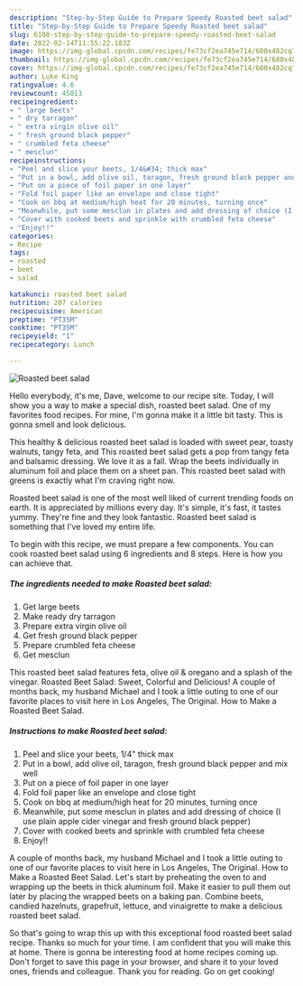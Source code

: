 ```yaml
---
description: "Step-by-Step Guide to Prepare Speedy Roasted beet salad"
title: "Step-by-Step Guide to Prepare Speedy Roasted beet salad"
slug: 6100-step-by-step-guide-to-prepare-speedy-roasted-beet-salad
date: 2022-02-14T11:55:22.183Z
image: https://img-global.cpcdn.com/recipes/fe73cf2ea745e714/680x482cq70/roasted-beet-salad-recipe-main-photo.jpg
thumbnail: https://img-global.cpcdn.com/recipes/fe73cf2ea745e714/680x482cq70/roasted-beet-salad-recipe-main-photo.jpg
cover: https://img-global.cpcdn.com/recipes/fe73cf2ea745e714/680x482cq70/roasted-beet-salad-recipe-main-photo.jpg
author: Luke King
ratingvalue: 4.6
reviewcount: 45813
recipeingredient:
- " large beets"
- " dry tarragon"
- " extra virgin olive oil"
- " fresh ground black pepper"
- " crumbled feta cheese"
- " mesclun"
recipeinstructions:
- "Peel and slice your beets, 1/4&#34; thick max"
- "Put in a bowl, add olive oil, taragon, fresh ground black pepper and mix well"
- "Put on a piece of foil paper in one layer"
- "Fold foil paper like an envelope and close tight"
- "Cook on bbq at medium/high heat for 20 minutes, turning once"
- "Meanwhile, put some mesclun in plates and add dressing of choice (I use plain apple cider vinegar and fresh ground black pepper)"
- "Cover with cooked beets and sprinkle with crumbled feta cheese"
- "Enjoy!!"
categories:
- Recipe
tags:
- roasted
- beet
- salad

katakunci: roasted beet salad 
nutrition: 207 calories
recipecuisine: American
preptime: "PT35M"
cooktime: "PT35M"
recipeyield: "1"
recipecategory: Lunch

---
```



![Roasted beet salad](https://img-global.cpcdn.com/recipes/fe73cf2ea745e714/680x482cq70/roasted-beet-salad-recipe-main-photo.jpg)

Hello everybody, it's me, Dave, welcome to our recipe site. Today, I will show you a way to make a special dish, roasted beet salad. One of my favorites food recipes. For mine, I'm gonna make it a little bit tasty. This is gonna smell and look delicious.

This healthy &amp; delicious roasted beet salad is loaded with sweet pear, toasty walnuts, tangy feta, and This roasted beet salad gets a pop from tangy feta and balsamic dressing. We love it as a fall. Wrap the beets individually in aluminum foil and place them on a sheet pan. This roasted beet salad with greens is exactly what I&#39;m craving right now.

Roasted beet salad is one of the most well liked of current trending foods on earth. It is appreciated by millions every day. It's simple, it's fast, it tastes yummy. They're fine and they look fantastic. Roasted beet salad is something that I've loved my entire life.


To begin with this recipe, we must prepare a few components. You can cook roasted beet salad using 6 ingredients and 8 steps. Here is how you can achieve that.

<!--inarticleads1-->

##### The ingredients needed to make Roasted beet salad:

1. Get  large beets
1. Make ready  dry tarragon
1. Prepare  extra virgin olive oil
1. Get  fresh ground black pepper
1. Prepare  crumbled feta cheese
1. Get  mesclun


This roasted beet salad features feta, olive oil &amp; oregano and a splash of the vinegar. Roasted Beet Salad: Sweet, Colorful and Delicious! A couple of months back, my husband Michael and I took a little outing to one of our favorite places to visit here in Los Angeles, The Original. How to Make a Roasted Beet Salad. 

<!--inarticleads2-->

##### Instructions to make Roasted beet salad:

1. Peel and slice your beets, 1/4&#34; thick max
1. Put in a bowl, add olive oil, taragon, fresh ground black pepper and mix well
1. Put on a piece of foil paper in one layer
1. Fold foil paper like an envelope and close tight
1. Cook on bbq at medium/high heat for 20 minutes, turning once
1. Meanwhile, put some mesclun in plates and add dressing of choice (I use plain apple cider vinegar and fresh ground black pepper)
1. Cover with cooked beets and sprinkle with crumbled feta cheese
1. Enjoy!!


A couple of months back, my husband Michael and I took a little outing to one of our favorite places to visit here in Los Angeles, The Original. How to Make a Roasted Beet Salad. Let&#39;s start by preheating the oven to and wrapping up the beets in thick aluminum foil. Make it easier to pull them out later by placing the wrapped beets on a baking pan. Combine beets, candied hazelnuts, grapefruit, lettuce, and vinaigrette to make a delicious roasted beet salad. 

So that's going to wrap this up with this exceptional food roasted beet salad recipe. Thanks so much for your time. I am confident that you will make this at home. There is gonna be interesting food at home recipes coming up. Don't forget to save this page in your browser, and share it to your loved ones, friends and colleague. Thank you for reading. Go on get cooking!
